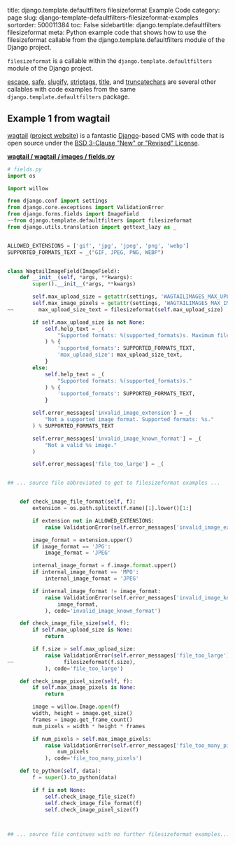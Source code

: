 title: django.template.defaultfilters filesizeformat Example Code
category: page
slug: django-template-defaultfilters-filesizeformat-examples
sortorder: 500011384
toc: False
sidebartitle: django.template.defaultfilters filesizeformat
meta: Python example code that shows how to use the filesizeformat callable from the django.template.defaultfilters module of the Django project.


`filesizeformat` is a callable within the `django.template.defaultfilters` module of the Django project.

<a href="/django-template-defaultfilters-escape-examples.html">escape</a>,
<a href="/django-template-defaultfilters-safe-examples.html">safe</a>,
<a href="/django-template-defaultfilters-slugify-examples.html">slugify</a>,
<a href="/django-template-defaultfilters-striptags-examples.html">striptags</a>,
<a href="/django-template-defaultfilters-title-examples.html">title</a>,
and <a href="/django-template-defaultfilters-truncatechars-examples.html">truncatechars</a>
are several other callables with code examples from the same `django.template.defaultfilters` package.

## Example 1 from wagtail
[wagtail](https://github.com/wagtail/wagtail)
([project website](https://wagtail.io/)) is a fantastic
[Django](/django.html)-based CMS with code that is open source
under the
[BSD 3-Clause "New" or "Revised" License](https://github.com/wagtail/wagtail/blob/master/LICENSE).

[**wagtail / wagtail / images / fields.py**](https://github.com/wagtail/wagtail/blob/master/wagtail/images/fields.py)

```python
# fields.py
import os

import willow

from django.conf import settings
from django.core.exceptions import ValidationError
from django.forms.fields import ImageField
~~from django.template.defaultfilters import filesizeformat
from django.utils.translation import gettext_lazy as _


ALLOWED_EXTENSIONS = ['gif', 'jpg', 'jpeg', 'png', 'webp']
SUPPORTED_FORMATS_TEXT = _("GIF, JPEG, PNG, WEBP")


class WagtailImageField(ImageField):
    def __init__(self, *args, **kwargs):
        super().__init__(*args, **kwargs)

        self.max_upload_size = getattr(settings, 'WAGTAILIMAGES_MAX_UPLOAD_SIZE', 10 * 1024 * 1024)
        self.max_image_pixels = getattr(settings, 'WAGTAILIMAGES_MAX_IMAGE_PIXELS', 128 * 1000000)
~~        max_upload_size_text = filesizeformat(self.max_upload_size)

        if self.max_upload_size is not None:
            self.help_text = _(
                "Supported formats: %(supported_formats)s. Maximum filesize: %(max_upload_size)s."
            ) % {
                'supported_formats': SUPPORTED_FORMATS_TEXT,
                'max_upload_size': max_upload_size_text,
            }
        else:
            self.help_text = _(
                "Supported formats: %(supported_formats)s."
            ) % {
                'supported_formats': SUPPORTED_FORMATS_TEXT,
            }

        self.error_messages['invalid_image_extension'] = _(
            "Not a supported image format. Supported formats: %s."
        ) % SUPPORTED_FORMATS_TEXT

        self.error_messages['invalid_image_known_format'] = _(
            "Not a valid %s image."
        )

        self.error_messages['file_too_large'] = _(


## ... source file abbreviated to get to filesizeformat examples ...


    def check_image_file_format(self, f):
        extension = os.path.splitext(f.name)[1].lower()[1:]

        if extension not in ALLOWED_EXTENSIONS:
            raise ValidationError(self.error_messages['invalid_image_extension'], code='invalid_image_extension')

        image_format = extension.upper()
        if image_format == 'JPG':
            image_format = 'JPEG'

        internal_image_format = f.image.format.upper()
        if internal_image_format == 'MPO':
            internal_image_format = 'JPEG'

        if internal_image_format != image_format:
            raise ValidationError(self.error_messages['invalid_image_known_format'] % (
                image_format,
            ), code='invalid_image_known_format')

    def check_image_file_size(self, f):
        if self.max_upload_size is None:
            return

        if f.size > self.max_upload_size:
            raise ValidationError(self.error_messages['file_too_large'] % (
~~                filesizeformat(f.size),
            ), code='file_too_large')

    def check_image_pixel_size(self, f):
        if self.max_image_pixels is None:
            return

        image = willow.Image.open(f)
        width, height = image.get_size()
        frames = image.get_frame_count()
        num_pixels = width * height * frames

        if num_pixels > self.max_image_pixels:
            raise ValidationError(self.error_messages['file_too_many_pixels'] % (
                num_pixels
            ), code='file_too_many_pixels')

    def to_python(self, data):
        f = super().to_python(data)

        if f is not None:
            self.check_image_file_size(f)
            self.check_image_file_format(f)
            self.check_image_pixel_size(f)



## ... source file continues with no further filesizeformat examples...

```

